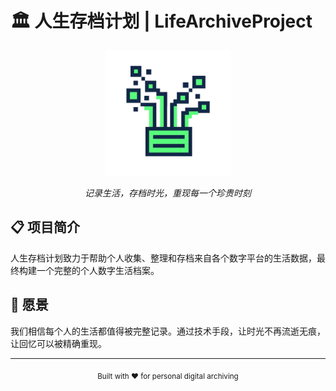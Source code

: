  # 🏛️ 人生存档计划 | LifeArchiveProject

  <div align="center">
    <img src="/logo.png" alt="LifeArchiveProject" width="200">
    <p><em>记录生活，存档时光，重现每一个珍贵时刻</em></p>
  </div>

  ## 📋 项目简介

  人生存档计划致力于帮助个人收集、整理和存档来自各个数字平台的生活数据，最终构建一个完整的个人数字生活档案。

  ## 🌟 愿景

  我们相信每个人的生活都值得被完整记录。通过技术手段，让时光不再流逝无痕，让回忆可以被精确重现。

  ---
  <div align="center">
    <sub>Built with ❤️ for personal digital archiving</sub>
  </div>
